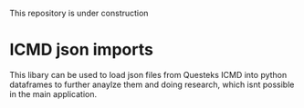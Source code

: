 This repository is under construction

# ICMD json imports

This libary can be used to load json files from Questeks ICMD into python dataframes to further anaylze them and doing research, which isnt possible in the main application.

